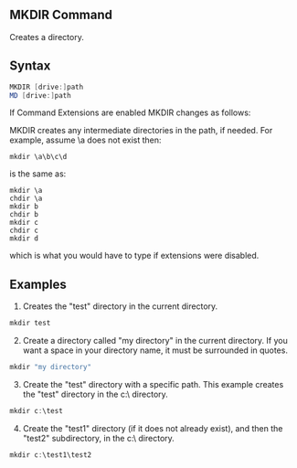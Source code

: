 ## MKDIR Command
Creates a directory.

## Syntax
```powershell
MKDIR [drive:]path
MD [drive:]path
```
If Command Extensions are enabled MKDIR changes as follows:

MKDIR creates any intermediate directories in the path, if needed.
For example, assume \a does not exist then:

    mkdir \a\b\c\d

is the same as:

    mkdir \a
    chdir \a
    mkdir b
    chdir b
    mkdir c
    chdir c
    mkdir d

which is what you would have to type if extensions were disabled.

## Examples
1. Creates the "test" directory in the current directory.
```powershell
mkdir test
```

2. Create a directory called "my directory" in the current directory. If you want a space in your directory name, it must be surrounded in quotes.
```powershell
mkdir "my directory"
```

3. Create the "test" directory with a specific path. This example creates the "test" directory in the c:\ directory.
```powershell
mkdir c:\test
```

4. Create the "test1" directory (if it does not already exist), and then the "test2" subdirectory, in the c:\ directory.
```powershell
mkdir c:\test1\test2
```
